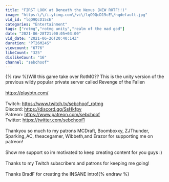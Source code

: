 ```yaml
---
title: "FIRST LOOK at Beneath the Nexus (NEW ROTF!!)"
image: "https:\/\/i.ytimg.com\/vi\/lqO9QcD15cE\/hqdefault.jpg"
vid_id: "lqO9QcD15cE"
categories: "Entertainment"
tags: ["rotmg","rotmg unity","realm of the mad god"]
date: "2021-06-28T21:00:05+03:00"
vid_date: "2021-06-26T20:40:14Z"
duration: "PT26M24S"
viewcount: "6776"
likeCount: "325"
dislikeCount: "16"
channel: "sebchoof"
---
```

{% raw %}Will this game take over RotMG?? This is the unity version of the previous wildy popular private server called Revenge of the Fallen<br /><br /><a rel="nofollow" target="blank" href="https://playbtn.com/">https://playbtn.com/</a> <br /><br />Twitch: <a rel="nofollow" target="blank" href="https://www.twitch.tv/sebchoof_rotmg">https://www.twitch.tv/sebchoof_rotmg</a><br />Discord: <a rel="nofollow" target="blank" href="https://discord.gg/SsHkfpv">https://discord.gg/SsHkfpv</a><br />Patreon: <a rel="nofollow" target="blank" href="https://www.patreon.com/sebchoof">https://www.patreon.com/sebchoof</a><br />Twitter: <a rel="nofollow" target="blank" href="https://twitter.com/sebchoof1">https://twitter.com/sebchoof1</a><br /><br />Thankyou so much to my patrons MCDraft, Boomboxxy, ZJThunder, Sparking_AC, theacegamer, Wibbeth,and Erazor for supporting me on patreon!<br /><br />Show me support so im motivated to keep creating content for you guys :)<br /><br />Thanks to my Twitch subscribers and patrons for keeping me going!<br /><br />Thanks BradF for creating the INSANE intro!{% endraw %}

